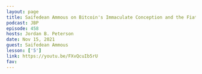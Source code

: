 ```yaml
---
layout: page
title: Saifedean Ammous on Bitcoin's Immaculate Conception and the Fiat Standard
podcast: JBP
episode: 458
hosts: Jordan B. Peterson
date: Nov 15, 2021
guest: Saifedean Ammous
lesson: ['5']
link: https://youtu.be/FXvQcuIb5rU
fav: 
---
```

